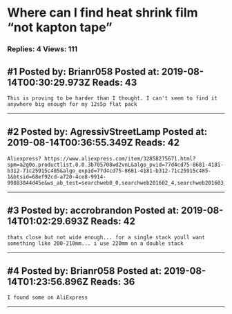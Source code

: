 # Where can I find heat shrink film &ldquo;not kapton tape&rdquo;

### Replies: 4 Views: 111

## \#1 Posted by: Brianr058 Posted at: 2019-08-14T00:30:29.973Z Reads: 43

```
This is proving to be harder than I thought. I can't seem to find it anywhere big enough for my 12s5p flat pack
```

---
## \#2 Posted by: AgressivStreetLamp Posted at: 2019-08-14T00:36:55.349Z Reads: 42

```
Aliexpress? https://www.aliexpress.com/item/32858275671.html?spm=a2g0o.productlist.0.0.3b705708wd2vnL&algo_pvid=77d4cd75-8681-4181-b312-71c25915c485&algo_expid=77d4cd75-8681-4181-b312-71c25915c485-1&btsid=68ef92cd-a720-4ce8-9914-99883844d45e&ws_ab_test=searchweb0_0,searchweb201602_4,searchweb201603_53
```

---
## \#3 Posted by: accrobrandon Posted at: 2019-08-14T01:02:29.693Z Reads: 42

```
thats close but not wide enough... for a single stack youll want something like 200-210mm... i use 220mm on a double stack
```

---
## \#4 Posted by: Brianr058 Posted at: 2019-08-14T01:23:56.896Z Reads: 36

```
I found some on AliExpress
```

---
